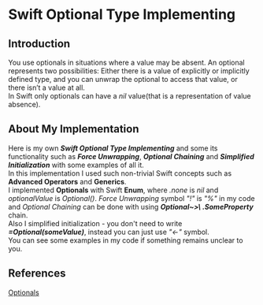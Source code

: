# Swift Optional Type Implementing

## Introduction

You use optionals in situations where a value may be absent. An optional represents two possibilities: Either there is a value of explicitly or implicitly defined type, and you can unwrap the optional to access that value, or there isn’t a value at all.  
In Swift only optionals can have a *nil* value(that is a representation of value absence).

## About My Implementation

Here is my own **_Swift Optional Type Implementing_** and some its functionality such as **_Force Unwrapping_**, **_Optional Chaining_** and **_Simplified Initialization_** with some examples of all it.  
In this implementation I used such non-trivial Swift concepts such as **Advanced Operators** and **Generics**.   
I implemented **Optionals** with Swift **Enum**, where _.none_ is _nil_ and _optionalValue_ is _Optional()_. _Force Unwrapping_ symbol _"!"_ is _"%"_  in my code and _Optional Chaining_ can be done with using **_Optional~>\ .SomeProperty_** chain.  
Also I simplified initialization - you don't need to write **_=Optional(someValue)_**, instead you can just use _"<-"_ symbol.  
You can see some examples in my code if something remains unclear to you.
## References
[Optionals](https://docs.swift.org/swift-book/LanguageGuide/TheBasics.html)
